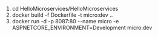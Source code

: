 ﻿1. cd HelloMicroservices/HelloMicroservices
1. docker build -f Dockerfile -t micro:dev ..
1. docker run -d -p 8087:80 --name micro -e ASPNETCORE_ENVIRONMENT=Development micro:dev
